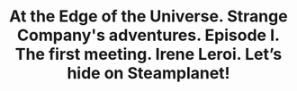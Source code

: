 ---
layout: product
title: "At the Edge of the Universe. Strange Company's adventures. Episode I. The first meeting. Irene Leroi. Let’s hide on Steamplanet!                                                                                                                                                                                                  "
price: "1200" 
desc: "1/24 Figura"
img_path: "/assets/img/MBLTD24052.webp"
brand: "MasterBox"
available: false
special_offer: false
new: false
soon: false
cat: "010000"
subcat: "015300"
subsubcat: "0N/A"
sifra: "MBLTD24052"
popular: false
spec: false
---
